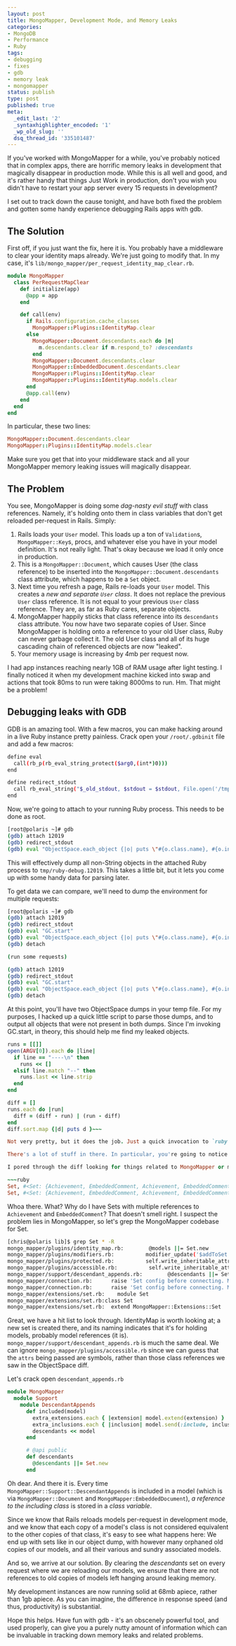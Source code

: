 ```yaml
---
layout: post
title: MongoMapper, Development Mode, and Memory Leaks
categories:
- MongoDB
- Performance
- Ruby
tags:
- debugging
- fixes
- gdb
- memory leak
- mongomapper
status: publish
type: post
published: true
meta:
  _edit_last: '2'
  _syntaxhighlighter_encoded: '1'
  _wp_old_slug: ''
  dsq_thread_id: '335101487'
---
```

If you've worked with MongoMapper for a while, you've probably noticed that in complex apps, there are horrific memory leaks in development that magically disappear in production mode. While this is all well and good, and it's rather handy that things Just Work in production, don't you wish you didn't have to restart your app server every 15 requests in development?

I set out to track down the cause tonight, and have both fixed the problem and gotten some handy experience debugging Rails apps with gdb.

<h2>The Solution</h2>

First off, if you just want the fix, here it is. You probably have a middleware to clear your identity maps already. We're just going to modify that. In my case, it's `lib/mongo_mapper/per_request_identity_map_clear.rb`.

~~~ruby
module MongoMapper
  class PerRequestMapClear
    def initialize(app)
      @app = app
    end

    def call(env)
      if Rails.configuration.cache_classes
        MongoMapper::Plugins::IdentityMap.clear
      else
        MongoMapper::Document.descendants.each do |m|
          m.descendants.clear if m.respond_to? :descendants
        end
        MongoMapper::Document.descendants.clear
        MongoMapper::EmbeddedDocument.descendants.clear
        MongoMapper::Plugins::IdentityMap.clear
        MongoMapper::Plugins::IdentityMap.models.clear
      end
      @app.call(env)
    end
  end
end
~~~

In particular, these two lines:

~~~ruby
MongoMapper::Document.descendants.clear
MongoMapper::Plugins::IdentityMap.models.clear
~~~

Make sure you get that into your middleware stack and all your MongoMapper memory leaking issues will magically disappear.

<h2>The Problem</h2>

You see, MongoMapper is doing some <em>dag-nasty evil stuff</em> with class references. Namely, it's holding onto them in class variables that don't get reloaded per-request in Rails. Simply:

1. Rails loads your `User` model. This loads up a ton of `Validation`s, `MongoMapper::Key`s, procs, and whatever else you have in your model definition. It's not really light. That's okay because we load it only once in production.
1. This is a `MongoMapper::Document`, which causes User (the class reference) to be inserted into the `MongoMapper::Document.descendants` class attribute, which happens to be a `Set` object.
1. Next time you refresh a page, Rails re-loads your `User` model. This creates a <em>new and separate `User` class</em>. It does not replace the previous `User` class reference. It is not equal to your previous `User` class reference. They are, as far as Ruby cares, separate objects.
1. MongoMapper happily sticks that class reference into its `descendants` class attribute. You now have two separate copies of User. Since MongoMapper is holding onto a reference to your old User class, Ruby can never garbage collect it. The old User class and all of its huge cascading chain of referenced objects are now "leaked".
1. Your memory usage is increasing by 4mb per request now.

I had app instances reaching nearly 1GB of RAM usage after light testing. I finally noticed it when my development machine kicked into swap and actions that took 80ms to run were taking 8000ms to run. Hm. That might be a problem!

<h2>Debugging leaks with GDB</h2>

GDB is an amazing tool. With a few macros, you can make hacking around in a live Ruby instance pretty painless. Crack open your `/root/.gdbinit` file and add a few macros:

~~~bash
define eval
  call(rb_p(rb_eval_string_protect($arg0,(int*)0)))
end

define redirect_stdout
  call rb_eval_string("$_old_stdout, $stdout = $stdout, File.open('/tmp/ruby-debug.' + Process.pid.to_s, 'a'); $stdout.sync = true")
end
~~~

Now, we're going to attach to your running Ruby process. This needs to be done as root.

~~~bash
[root@polaris ~]# gdb
(gdb) attach 12019
(gdb) redirect_stdout
(gdb) eval "ObjectSpace.each_object {|o| puts \"#{o.class.name}, #{o.inspect} -- #{o.object_id}\" unless o.is_a?(String) }; puts '----'"
~~~

This will effectively dump all non-String objects in the attached Ruby process to `tmp/ruby-debug.12019`. This takes a little bit, but it lets you come up with some handy data for parsing later.

To get data we can compare, we'll need to dump the environment for multiple requests:

~~~bash
[root@polaris ~]# gdb
(gdb) attach 12019
(gdb) redirect_stdout
(gdb) eval "GC.start"
(gdb) eval "ObjectSpace.each_object {|o| puts \"#{o.class.name}, #{o.inspect} -- #{o.object_id}\" unless o.is_a?(String) }; puts '----'"
(gdb) detach

(run some requests)

(gdb) attach 12019
(gdb) redirect_stdout
(gdb) eval "GC.start"
(gdb) eval "ObjectSpace.each_object {|o| puts \"#{o.class.name}, #{o.inspect} -- #{o.object_id}\" unless o.is_a?(String) }; puts '----'"
(gdb) detach
~~~

At this point, you'll have two ObjectSpace dumps in your temp file. For my purposes, I hacked up a quick little script to parse those dumps, and to output all objects that were not present in both dumps. Since I'm invoking GC.start, in theory, this should help me find my leaked objects.

~~~ruby
runs = [[]]
open(ARGV[0]).each do |line|
  if line == "----\n" then
    runs << []
  elsif line.match "--" then
    runs.last << line.strip
  end
end

diff = []
runs.each do |run|
  diff = (diff - run) | (run - diff)
end
diff.sort.map {|d| puts d }~~~

Not very pretty, but it does the job. Just a quick invocation to `ruby find_leaked.rb /tmp/ruby-debug.12019 > leaked` (well, not that quick, it took a minute to run) and I effectively had an ObjectSpace diff I could pore through.

There's a lot of stuff in there. In particular, you're going to notice that you have a LOT of Array, Hash, and MatchData objects (perhaps potential optimization points for future Rails releases?). While we may be interested in those, try to cull out the things that obviously aren't a problem just for readability's sake.

I pored through the diff looking for things related to MongoMapper or my models. After not too long, I came across these lines:

~~~ruby
Set, #<Set: {Achievement, EmbeddedComment, Achievement, EmbeddedComment, EmbeddedComment, Achievement, Achievement, EmbeddedComment, EmbeddedComment, Achievement, EmbeddedComment, EmbeddedComment, Achievement, Achievement, Achievement, EmbeddedComment, EmbeddedComment, Achievement}> -- 92034680
Set, #<Set: {Achievement, EmbeddedComment, Achievement, EmbeddedComment, EmbeddedComment, Achievement, Achievement, EmbeddedComment, EmbeddedComment, Achievement, EmbeddedComment, EmbeddedComment, Achievement, Achievement, EmbeddedComment, Achievement, Achievement, EmbeddedComment, EmbeddedComment, Achievement}> -- 92034680
~~~

Whoa there. What? Why do I have Sets with multiple references to `Achievement` and `EmbeddedComment`? That doesn't smell right. I suspect the problem lies in MongoMapper, so let's grep the MongoMapper codebase for Set.

~~~bash
[chris@polaris lib]$ grep Set * -R
mongo_mapper/plugins/identity_map.rb:        @models ||= Set.new
mongo_mapper/plugins/modifiers.rb:          modifier_update('$addToSet', args)
mongo_mapper/plugins/protected.rb:          self.write_inheritable_attribute(:attr_protected, Set.new(attrs) + (protected_attributes || []))
mongo_mapper/plugins/accessible.rb:          self.write_inheritable_attribute(:attr_accessible, Set.new(attrs) + (accessible_attributes || []))
mongo_mapper/support/descendant_appends.rb:        @descendants ||= Set.new
mongo_mapper/connection.rb:      raise 'Set config before connecting. MongoMapper.config = {...}' unless defined?(@@config)
mongo_mapper/connection.rb:      raise 'Set config before connecting. MongoMapper.config = {...}' if config.blank?
mongo_mapper/extensions/set.rb:    module Set
mongo_mapper/extensions/set.rb:class Set
mongo_mapper/extensions/set.rb:  extend MongoMapper::Extensions::Set
~~~

Great, we have a hit list to look through. IdentityMap is worth looking at; a new set is created there, and its naming indicates that it's for holding models, probably model references (it is). `mongo_mapper/support/descendant_appends.rb` is much the same deal. We can ignore `mongo_mapper/plugins/accessible.rb` since we can guess that the `attrs` being passed are symbols, rather than those class references we saw in the ObjectSpace diff.

Let's crack open `descendant_appends.rb`

~~~ruby
module MongoMapper
  module Support
    module DescendantAppends
      def included(model)
        extra_extensions.each { |extension| model.extend(extension) }
        extra_inclusions.each { |inclusion| model.send(:include, inclusion) }
        descendants << model
      end

      # @api public
      def descendants
        @descendants ||= Set.new
      end
~~~

Oh dear. And there it is. Every time `MongoMapper::Support::DescendantAppends` is included in a model (which is via `MongoMapper::Document` and `MongoMapper:EmbeddedDocument`), <em>a reference to the including class</em> is stored in a <em>class variable</em>.

Since we know that Rails reloads models per-request in development mode, and we know that each copy of a model's class is not considered equivalent to the other copies of that class, it's easy to see what happens here: We end up with sets like in our object dump, with however many orphaned old copies of our models, and all their various and sundry associated models.

And so, we arrive at our solution. By clearing the <em>descendants</em> set on every request where we are reloading our models, we ensure that there are not references to old copies of models left hanging around leaking memory.

My development instances are now running solid at 68mb apiece, rather than 1gb apiece. As you can imagine, the difference in response speed (and thus, productivity) is substantial.

Hope this helps. Have fun with gdb - it's an obscenely powerful tool, and used properly, can give you a purely nutty amount of information which can be invaluable in tracking down memory leaks and related problems.
